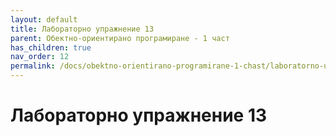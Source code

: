 ```yaml
---
layout: default
title: Лабораторно упражнение 13
parent: Обектно-ориентирано програмиране - 1 част
has_children: true
nav_order: 12
permalink: /docs/obektno-orientirano-programirane-1-chast/laboratorno-uprazhnenie-13
---
```

# Лабораторно упражнение 13


